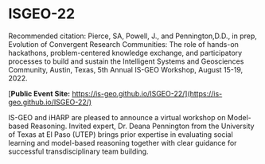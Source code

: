 # ISGEO-22

Recommended citation: 
Pierce, SA, Powell, J., and Pennington,D.D., in prep, Evolution of Convergent Research Communities: The role of hands-on hackathons, problem-centered knowledge exchange, and participatory processes to build and sustain the Intelligent Systems and Geosciences Community, Austin, Texas, 5th Annual IS-GEO Workshop, August 15-19, 2022.

[**Public Event Site:** https://is-geo.github.io/ISGEO-22/](https://is-geo.github.io/ISGEO-22/)

IS-GEO and iHARP are pleased to announce a virtual workshop on Model-based Reasoning. Invited expert, Dr. Deana Pennington from the University of Texas at El Paso (UTEP) brings prior expertise in evaluating social learning and model-based reasoning together with clear guidance for successful transdisciplinary team building. 
